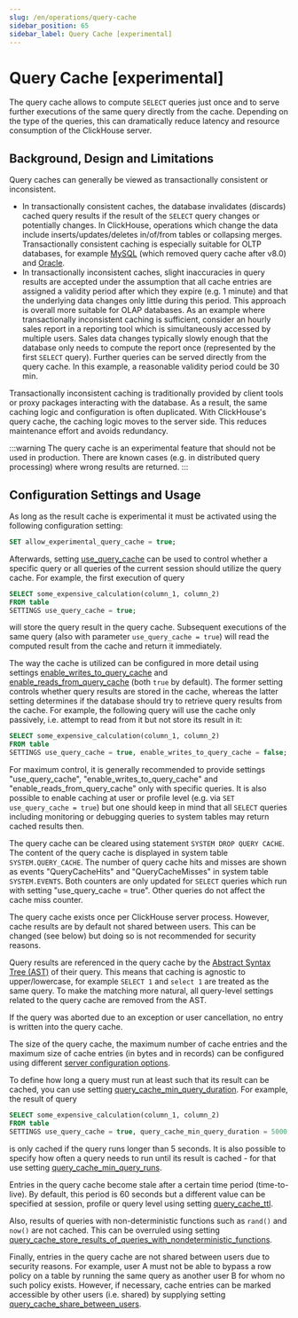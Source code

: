 ```yaml
---
slug: /en/operations/query-cache
sidebar_position: 65
sidebar_label: Query Cache [experimental]
---
```


# Query Cache [experimental]

The query cache allows to compute `SELECT` queries just once and to serve further executions of the same query directly from the cache.
Depending on the type of the queries, this can dramatically reduce latency and resource consumption of the ClickHouse server.

## Background, Design and Limitations

Query caches can generally be viewed as transactionally consistent or inconsistent.

- In transactionally consistent caches, the database invalidates (discards) cached query results if the result of the `SELECT` query changes
  or potentially changes. In ClickHouse, operations which change the data include inserts/updates/deletes in/of/from tables or collapsing
  merges. Transactionally consistent caching is especially suitable for OLTP databases, for example
  [MySQL](https://dev.mysql.com/doc/refman/5.6/en/query-cache.html) (which removed query cache after v8.0) and
  [Oracle](https://docs.oracle.com/database/121/TGDBA/tune_result_cache.htm).
- In transactionally inconsistent caches, slight inaccuracies in query results are accepted under the assumption that all cache entries are
  assigned a validity period after which they expire (e.g. 1 minute) and that the underlying data changes only little during this period.
  This approach is overall more suitable for OLAP databases. As an example where transactionally inconsistent caching is sufficient,
  consider an hourly sales report in a reporting tool which is simultaneously accessed by multiple users. Sales data changes typically
  slowly enough that the database only needs to compute the report once (represented by the first `SELECT` query). Further queries can be
  served directly from the query cache. In this example, a reasonable validity period could be 30 min.

Transactionally inconsistent caching is traditionally provided by client tools or proxy packages interacting with the database. As a result,
the same caching logic and configuration is often duplicated. With ClickHouse's query cache, the caching logic moves to the server side.
This reduces maintenance effort and avoids redundancy.

:::warning
The query cache is an experimental feature that should not be used in production. There are known cases (e.g. in distributed query
processing) where wrong results are returned.
:::

## Configuration Settings and Usage

As long as the result cache is experimental it must be activated using the following configuration setting:

```sql
SET allow_experimental_query_cache = true;
```

Afterwards, setting [use_query_cache](settings/settings.md#use-query-cache) can be used to control whether a specific query or all queries
of the current session should utilize the query cache. For example, the first execution of query

```sql
SELECT some_expensive_calculation(column_1, column_2)
FROM table
SETTINGS use_query_cache = true;
```

will store the query result in the query cache. Subsequent executions of the same query (also with parameter `use_query_cache = true`) will
read the computed result from the cache and return it immediately.

The way the cache is utilized can be configured in more detail using settings [enable_writes_to_query_cache](settings/settings.md#enable-writes-to-query-cache)
and [enable_reads_from_query_cache](settings/settings.md#enable-reads-from-query-cache) (both `true` by default). The former setting
controls whether query results are stored in the cache, whereas the latter setting determines if the database should try to retrieve query
results from the cache. For example, the following query will use the cache only passively, i.e. attempt to read from it but not store its
result in it:

```sql
SELECT some_expensive_calculation(column_1, column_2)
FROM table
SETTINGS use_query_cache = true, enable_writes_to_query_cache = false;
```

For maximum control, it is generally recommended to provide settings "use_query_cache", "enable_writes_to_query_cache" and
"enable_reads_from_query_cache" only with specific queries. It is also possible to enable caching at user or profile level (e.g. via `SET
use_query_cache = true`) but one should keep in mind that all `SELECT` queries including monitoring or debugging queries to system tables
may return cached results then.

The query cache can be cleared using statement `SYSTEM DROP QUERY CACHE`. The content of the query cache is displayed in system table
`SYSTEM.QUERY_CACHE`. The number of query cache hits and misses are shown as events "QueryCacheHits" and "QueryCacheMisses" in system table
`SYSTEM.EVENTS`. Both counters are only updated for `SELECT` queries which run with setting "use_query_cache = true". Other queries do not
affect the cache miss counter.

The query cache exists once per ClickHouse server process. However, cache results are by default not shared between users. This can be
changed (see below) but doing so is not recommended for security reasons.

Query results are referenced in the query cache by the [Abstract Syntax Tree (AST)](https://en.wikipedia.org/wiki/Abstract_syntax_tree) of
their query. This means that caching is agnostic to upper/lowercase, for example `SELECT 1` and `select 1` are treated as the same query. To
make the matching more natural, all query-level settings related to the query cache are removed from the AST.

If the query was aborted due to an exception or user cancellation, no entry is written into the query cache.

The size of the query cache, the maximum number of cache entries and the maximum size of cache entries (in bytes and in records) can
be configured using different [server configuration options](server-configuration-parameters/settings.md#server_configuration_parameters_query-cache).

To define how long a query must run at least such that its result can be cached, you can use setting
[query_cache_min_query_duration](settings/settings.md#query-cache-min-query-duration). For example, the result of query

``` sql
SELECT some_expensive_calculation(column_1, column_2)
FROM table
SETTINGS use_query_cache = true, query_cache_min_query_duration = 5000;
```

is only cached if the query runs longer than 5 seconds. It is also possible to specify how often a query needs to run until its result is
cached - for that use setting [query_cache_min_query_runs](settings/settings.md#query-cache-min-query-runs).

Entries in the query cache become stale after a certain time period (time-to-live). By default, this period is 60 seconds but a different
value can be specified at session, profile or query level using setting [query_cache_ttl](settings/settings.md#query-cache-ttl).

Also, results of queries with non-deterministic functions such as `rand()` and `now()` are not cached. This can be overruled using
setting [query_cache_store_results_of_queries_with_nondeterministic_functions](settings/settings.md#query-cache-store-results-of-queries-with-nondeterministic-functions).

Finally, entries in the query cache are not shared between users due to security reasons. For example, user A must not be able to bypass a
row policy on a table by running the same query as another user B for whom no such policy exists. However, if necessary, cache entries can
be marked accessible by other users (i.e. shared) by supplying setting
[query_cache_share_between_users](settings/settings.md#query-cache-share-between-users).
